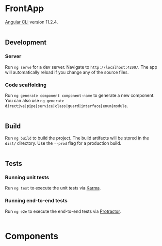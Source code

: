 # FrontApp
[Angular CLI](https://github.com/angular/angular-cli) version 11.2.4.
<br><br>

## Development
### Server
Run `ng serve` for a dev server. Navigate to `http://localhost:4200/`. The app will automatically reload if you change any of the source files.

### Code scaffolding
Run `ng generate component component-name` to generate a new component. You can also use `ng generate directive|pipe|service|class|guard|interface|enum|module`.
<br><br>

## Build
Run `ng build` to build the project. The build artifacts will be stored in the `dist/` directory. Use the `--prod` flag for a production build.
<br><br>

## Tests
### Running unit tests
Run `ng test` to execute the unit tests via [Karma](https://karma-runner.github.io).

### Running end-to-end tests
Run `ng e2e` to execute the end-to-end tests via [Protractor](http://www.protractortest.org/).
<br><br>

# Components
[comment]: <> (TODO)
